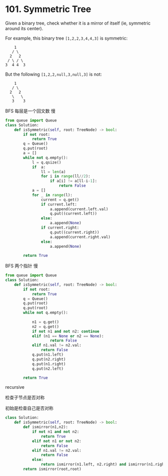# 101. Symmetric Tree

Given a binary tree, check whether it is a mirror of itself (ie, symmetric around its center).

For example, this binary tree `[1,2,2,3,4,4,3]` is symmetric:

```
    1
   / \
  2   2
 / \ / \
3  4 4  3
```

 

But the following `[1,2,2,null,3,null,3]` is not:

```
    1
   / \
  2   2
   \   \
   3    3
```



BFS 每层是一个回文数 慢

```python
from queue import Queue
class Solution:
    def isSymmetric(self, root: TreeNode) -> bool:
        if not root:
            return True
        q = Queue()
        q.put(root)
        a = []
        while not q.empty():
            l = q.qsize()
            if  a:
                ll = len(a)
                for i in range(ll//2):
                    if a[i] != a[ll-i-1]:
                        return False
            a = []
            for _ in range(l):
                current = q.get()
                if current.left:
                    a.append(current.left.val)
                    q.put((current.left))
                else:
                    a.append(None)
                if current.right:
                    q.put((current.right))
                    a.append(current.right.val)
                else:
                    a.append(None)
          
        return True
```

BFS 两个指针 慢

```python
from queue import Queue
class Solution:
    def isSymmetric(self, root: TreeNode) -> bool:
        if not root:
            return True
        q = Queue()
        q.put(root)
        q.put(root)
        while not q.empty():
            
            n1 = q.get()
            n2 = q.get()
            if not n1 and not n2: continue
            elif (n1 == None or n2 == None):
                    return False
            elif n1.val != n2.val:
                return False
            q.put(n1.left)
            q.put(n2.right)
            q.put(n1.right)
            q.put(n2.left)

        return True
```

recursive

检查子节点是否对称

初始是检查自己是否对称

```python
class Solution:
    def isSymmetric(self, root: TreeNode) -> bool:
        def ismirror(n1,n2):
            if not n1 and not n2:
                return True
            elif not n1 or not n2:
                return False
            elif n1.val != n2.val:
                return False
            else:
                return ismirror(n1.left, n2.right) and ismirror(n1.right, n2.left)
        return ismirror(root,root)
```

